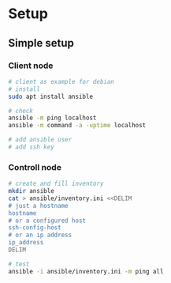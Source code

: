 # Setup

## Simple setup

### Client node

```bash
# client as example for debian
# install
sudo apt install ansible

# check
ansible -m ping localhost
ansible -m command -a -uptime localhost

# add ansible user
# add ssh key
```

### Controll node

```bash
# create and fill inventory
mkdir ansible
cat > ansible/inventory.ini <<DELIM
# just a hostname
hostname
# or a configured host
ssh-config-host
# or an ip address
ip_address
DELIM

# test
ansible -i ansible/inventory.ini -m ping all
```

